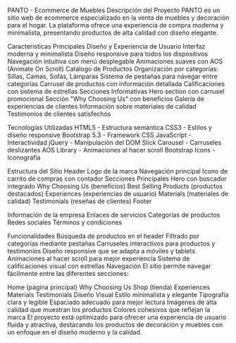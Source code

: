 PANTO - Ecommerce de Muebles
Descripción del Proyecto
PANTO es un sitio web de ecommerce especializado en la venta de muebles y decoración para el hogar. La plataforma ofrece una experiencia de compra moderna y minimalista, presentando productos de alta calidad con diseño elegante.

Características Principales
Diseño y Experiencia de Usuario
Interfaz moderna y minimalista
Diseño responsive para todos los dispositivos
Navegación intuitiva con menú desplegable
Animaciones suaves con AOS (Animate On Scroll)
Catálogo de Productos
Organización por categorías: Sillas, Camas, Sofás, Lámparas
Sistema de pestañas para navegar entre categorías
Carrusel de productos con información detallada
Calificaciones con sistema de estrellas
Secciones Informativas
Hero section con carrusel promocional
Sección "Why Choosing Us" con beneficios
Galería de experiencias de clientes
Información sobre materiales de calidad
Testimonios de clientes satisfechos

Tecnologías Utilizadas
HTML5 - Estructura semántica
CSS3 - Estilos y diseño responsive
Bootstrap 5.3 - Framework CSS
JavaScript - Interactividad
jQuery - Manipulación del DOM
Slick Carousel - Carruseles deslizantes
AOS Library - Animaciones al hacer scroll
Bootstrap Icons - Iconografía

Estructura del Sitio
Header
Logo de la marca
Navegación principal
Icono de carrito de compras con contador
Secciones Principales
Hero con buscador integrado
Why Choosing Us (beneficios)
Best Selling Products (productos destacados)
Experiences (experiencias de usuario)
Materials (materiales de calidad)
Testimonials (reseñas de clientes)
Footer

Información de la empresa
Enlaces de servicios
Categorías de productos
Redes sociales
Términos y condiciones

Funcionalidades
Búsqueda de productos en el header
Filtrado por categorías mediante pestañas
Carruseles interactivos para productos y testimonios
Diseño responsive que se adapta a móviles y tablets
Animaciones al hacer scroll para mejor experiencia
Sistema de calificaciones visual con estrellas
Navegación
El sitio permite navegar fácilmente entre las diferentes secciones:

Home (página principal)
Why Choosing Us
Shop (tienda)
Experiences
Materials
Testimonials
Diseño Visual
Estilo minimalista y elegante
Tipografía clara y legible
Espaciado adecuado para mejor lectura
Imágenes de alta calidad que muestran los productos
Colores cohesivos que reflejan la marca
El proyecto está optimizado para ofrecer una experiencia de usuario fluida y atractiva, destacando los productos de decoración y muebles con un enfoque en el diseño moderno y la calidad.
